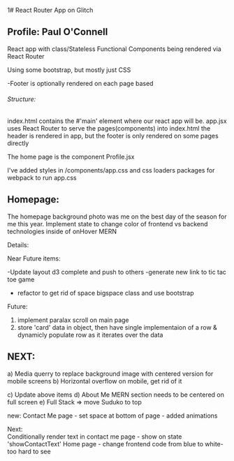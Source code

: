 1# React Router App on Glitch

## Profile: Paul O'Connell

React app with class/Stateless Functional Components being rendered via React Router

Using some bootstrap, but mostly just CSS

-Footer is optionally rendered on each page based

###### Structure:

index.html contains the #'main' element where our react app will be.
app.jsx uses React Router to serve the pages(components) into index.html
the header is rendered in app, but the footer is only rendered on some pages directly

The home page is the component Profile.jsx

I've added styles in /components/app.css and css loaders packages for webpack to run app.css

## Homepage:

The homepage background photo was me on the best day of the season for me this year.
Implement state to change color of frontend vs backend technologies inside of onHover MERN

Details:

Near Future items:

-Update layout d3 complete and push to others
-generate new link to tic tac toe game

- refactor to get rid of space bigspace class and use bootstrap

Future:

1. implement paralax scroll on main page
2. store 'card' data in object, then have single implementaion of a row & dynamicly populate row as it iterates over the data

## NEXT:

a) Media querry to replace background image with centered version for mobile screens
b) Horizontal overflow on mobile, get rid of it

c) Update above items
d) About Me MERN section needs to be centered on full screen
e) Full Stack => move Suduko to top

new:
Contact Me page - set space at bottom of page - added animations

Next:  
Conditionally render text in contact me page - show on state 'showContactText'
Home page - change frontend code from blue to white- too hard to see
